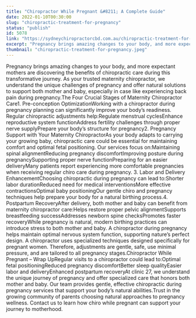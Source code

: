 ```yaml
---
title: "Chiropractor While Pregnant &#8211; A Complete Guide"
date: 2022-01-10T00:30:00
slug: "chiropractic-treatment-for-pregnancy"
status: "publish"
id: 5078
link: "https://sydneychiropractorcbd.com.au/chiropractic-treatment-for-pregnancy/"
excerpt: "Pregnancy brings amazing changes to your body, and more expectant mothers are discovering the benefits of chiropractic care during this transformative journey. As your trusted maternity chiropractor, we understand the unique challenges of pregnancy and offer natural solutions to support both mother and baby, especially in case like experiencing back pain during pregnancy. The Four [&hellip;]"
thumbnail: "chiropractic-treatment-for-pregnancy.jpeg"
---
```


Pregnancy brings amazing changes to your body, and more expectant mothers are discovering the benefits of chiropractic care during this transformative journey. As your trusted maternity chiropractor, we understand the unique challenges of pregnancy and offer natural solutions to support both mother and baby, especially in case like experiencing back pain during pregnancy.The Four Crucial Stages of Maternity Chiropractor Care1. Pre-conception OptimizationWorking with a chiropractor during pregnancy planning can significantly improve your body&#8217;s readiness. Regular chiropractic adjustments help:Regulate menstrual cyclesEnhance reproductive system functionAddress fertility challenges through proper nerve supplyPrepare your body&#8217;s structure for pregnancy2. Pregnancy Support with Your Maternity ChiropractorAs your body adapts to carrying your growing baby, chiropractic care could be essential for maintaining comfort and optimal fetal positioning. Our services focus on:Maintaining spinal alignmentReducing pregnancy discomfortImproving posture during pregnancySupporting proper nerve functionPreparing for an easier deliveryMany patients report experiencing more comfortable pregnancies when receiving regular chiro care during pregnancy. 3. Labor and Delivery EnhancementChoosing chiropractic during pregnancy can lead to:Shorter labor durationReduced need for medical interventionsMore effective contractionsOptimal baby positioningOur gentle chiro and pregnancy techniques help prepare your body for a natural birthing process.4. Postpartum RecoveryAfter delivery, both mother and baby can benefit from maternity chiropractor care:Helps restore proper pelvic alignmentSupports breastfeeding successAddresses newborn spine checksPromotes faster recoveryWhile pregnancy is natural, modern birthing practices can introduce stress to both mother and baby. A chiropractor during pregnancy helps maintain optimal nervous system function, supporting nature&#8217;s perfect design. A chiropractor uses specialized techniques designed specifically for pregnant women. Therefore, adjustments are gentle, safe, use minimal pressure, and are tailored to all pregnancy stages.Chiropractor While Pregnant &#8211; Wrap UpRegular visits to a chiropractor could lead to:Optimal fetal positioningReduced pregnancy discomfortBetter sleep qualityEasier labor and deliveryEnhanced postpartum recoveryAt clinic 27, we understand the unique journey of pregnancy and offer specialized care that honors both mother and baby. Our team provides gentle, effective chiropractic during pregnancy services that support your body&#8217;s natural abilities.Trust in the growing community of parents choosing natural approaches to pregnancy wellness. Contact us to learn how chiro while pregnant can support your journey to motherhood.

